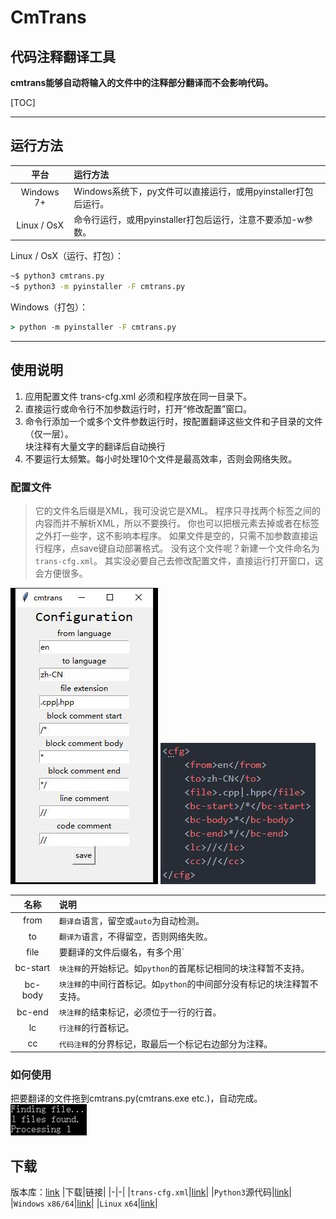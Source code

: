 # CmTrans
## 代码注释翻译工具
**cmtrans能够自动将输入的文件中的注释部分翻译而不会影响代码。**  

[TOC]

------
## 运行方法
|平台|运行方法|
|:-----:|:------|
|Windows 7+|Windows系统下，py文件可以直接运行，或用pyinstaller打包后运行。|
|Linux / OsX|命令行运行，或用pyinstaller打包后运行，注意不要添加-w参数。|

Linux / OsX（运行、打包）：  
``` bash
~$ python3 cmtrans.py
~$ python3 -m pyinstaller -F cmtrans.py
```
Windows（打包）：  
``` bat
> python -m pyinstaller -F cmtrans.py
```
------
## 使用说明
1. 应用配置文件 trans-cfg.xml 必须和程序放在同一目录下。  
2. 直接运行或命令行不加参数运行时，打开“修改配置”窗口。  
3. 命令行添加一个或多个文件参数运行时，按配置翻译这些文件和子目录的文件（仅一层）。  
块注释有大量文字的翻译后自动换行  
5. 不要运行太频繁。每小时处理10个文件是最高效率，否则会网络失败。  

### 配置文件
>它的文件名后缀是XML，我可没说它是XML。
>程序只寻找两个标签之间的内容而并不解析XML，所以不要换行。
>你也可以把根元素去掉或者在标签之外打一些字，这不影响本程序。
>如果文件是空的，只需不加参数直接运行程序，点save键自动部署格式。
>没有这个文件呢？新建一个文件命名为`trans-cfg.xml`。
>其实没必要自己去修改配置文件，直接运行打开窗口，这会方便很多。

![“修改配置”窗口](1.jpg) ![trans-cfg.xml](2.jpg)

|名称|说明|
|:-:|:-|
|from|`翻译自`语言，留空或`auto`为自动检测。|
|to|`翻译为`语言，不得留空，否则网络失败。|
|file|要翻译的文件后缀名，有多个用`|`隔开，不要空格，程序只会翻译这些后缀的文件。|
|bc-start|`块注释`的开始标记。如`python`的首尾标记相同的块注释暂不支持。|
|bc-body|`块注释`的中间行首标记。如`python`的中间部分没有标记的块注释暂不支持。|
|bc-end|`块注释`的结束标记，必须位于一行的行首。|
|lc|`行注释`的行首标记。|
|cc|`代码注释`的分界标记，取最后一个标记右边部分为注释。|

### 如何使用
把要翻译的文件拖到cmtrans.py(cmtrans.exe etc.)，自动完成。
![运行](3.jpg)

## 下载
版本库：[link](https://github.com/DarthJesusYan/-cmtrans)
|下载|链接|
|-|-|
|`trans-cfg.xml`|[link](./trans-cfg.xml)|
|`Python3`源代码|[link](./cmtrans.py)|
|`Windows` `x86/64`|[link](./cmtrans.exe)|
|`Linux` `x64`|[link](./cmtrans)|